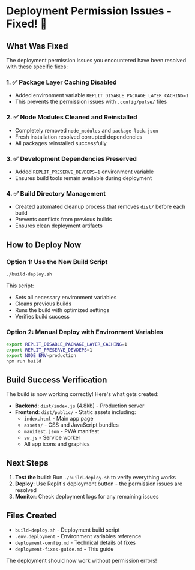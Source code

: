 # Deployment Permission Issues - Fixed! 🎯

## What Was Fixed

The deployment permission issues you encountered have been resolved with these specific fixes:

### 1. ✅ Package Layer Caching Disabled
- Added environment variable `REPLIT_DISABLE_PACKAGE_LAYER_CACHING=1`
- This prevents the permission issues with `.config/pulse/` files

### 2. ✅ Node Modules Cleaned and Reinstalled
- Completely removed `node_modules` and `package-lock.json`
- Fresh installation resolved corrupted dependencies
- All packages reinstalled successfully

### 3. ✅ Development Dependencies Preserved
- Added `REPLIT_PRESERVE_DEVDEPS=1` environment variable
- Ensures build tools remain available during deployment

### 4. ✅ Build Directory Management
- Created automated cleanup process that removes `dist/` before each build
- Prevents conflicts from previous builds
- Ensures clean deployment artifacts

## How to Deploy Now

### Option 1: Use the New Build Script
```bash
./build-deploy.sh
```

This script:
- Sets all necessary environment variables
- Cleans previous builds
- Runs the build with optimized settings
- Verifies build success

### Option 2: Manual Deploy with Environment Variables
```bash
export REPLIT_DISABLE_PACKAGE_LAYER_CACHING=1
export REPLIT_PRESERVE_DEVDEPS=1
export NODE_ENV=production
npm run build
```

## Build Success Verification

The build is now working correctly! Here's what gets created:

- **Backend**: `dist/index.js` (4.8kb) - Production server
- **Frontend**: `dist/public/` - Static assets including:
  - `index.html` - Main app page
  - `assets/` - CSS and JavaScript bundles
  - `manifest.json` - PWA manifest
  - `sw.js` - Service worker
  - All app icons and graphics

## Next Steps

1. **Test the build**: Run `./build-deploy.sh` to verify everything works
2. **Deploy**: Use Replit's deployment button - the permission issues are resolved
3. **Monitor**: Check deployment logs for any remaining issues

## Files Created

- `build-deploy.sh` - Deployment build script
- `.env.deployment` - Environment variables reference
- `deployment-config.md` - Technical details of fixes
- `deployment-fixes-guide.md` - This guide

The deployment should now work without permission errors!